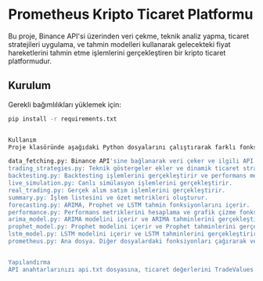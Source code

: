 # Prometheus Kripto Ticaret Platformu

Bu proje, Binance API'si üzerinden veri çekme, teknik analiz yapma, ticaret stratejileri uygulama, ve tahmin modelleri kullanarak gelecekteki fiyat hareketlerini tahmin etme işlemlerini gerçekleştiren bir kripto ticaret platformudur.

## Kurulum

Gerekli bağımlılıkları yüklemek için:

```bash
pip install -r requirements.txt


Kullanım
Proje klasöründe aşağıdaki Python dosyalarını çalıştırarak farklı fonksiyonları kullanabilirsiniz:

data_fetching.py: Binance API'sine bağlanarak veri çeker ve ilgili API anahtarlarını yükler.
trading_strategies.py: Teknik göstergeler ekler ve dinamik ticaret stratejilerini uygular.
backtesting.py: Backtesting işlemlerini gerçekleştirir ve performans metriklerini hesaplar.
live_simulation.py: Canlı simülasyon işlemlerini gerçekleştirir.
real_trading.py: Gerçek alım satım işlemlerini gerçekleştirir.
summary.py: İşlem listesini ve özet metrikleri oluşturur.
forecasting.py: ARIMA, Prophet ve LSTM tahmin fonksiyonlarını içerir.
performance.py: Performans metriklerini hesaplama ve grafik çizme fonksiyonlarını içerir.
arima_model.py: ARIMA modelini içerir ve ARIMA tahminlerini gerçekleştirir.
prophet_model.py: Prophet modelini içerir ve Prophet tahminlerini gerçekleştirir.
lstm_model.py: LSTM modelini içerir ve LSTM tahminlerini gerçekleştirir.
prometheus.py: Ana dosya. Diğer dosyalardaki fonksiyonları çağırarak veriyi çeker, tahminleri gerçekleştirir, ticaret stratejilerini uygular ve sonuçları özetler.


Yapılandırma
API anahtarlarınızı api.txt dosyasına, ticaret değerlerini TradeValues.txt dosyasına ve model değerlerini ModelValues.txt dosyasına kaydedin.
